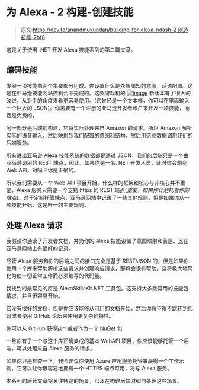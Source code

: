 # 为 Alexa - 2 构建-创建技能

> 原文:[https://dev.to/anandmukundan/building-for-alexa-ndash-2 创造技能-2bf8](https://dev.to/anandmukundan/building-for-alexa-ndash-2---creating-a-skill-2bf8)

这是关于使用. NET 开发 Alexa 技能系列的第二篇文章。

## [](#coding-a-skill)编码技能

发展一项技能由两个主要部分组成。你设置什么是众所周知的意图，话语配置。这是在亚马逊技能网站控制台中完成的。这款游戏机的 [![image](../Images/67887cb1411a372552fe48f202068356.png "image")](http://manand.typepad.com/.a/6a00d83451a61969e2022ad3a2e550200b-pi) 新版本有了很大的改进，从新手的角度来看更容易使用。(它曾经是一个文本框，你可以在里面输入一个巨大的 JSON)。你需要有一个注册的亚马逊开发者账户来开发一项技能，而且是免费的。

另一部分是后端的构建，它将实际处理来自 Amazon 的请求。所以 Amazon 解析实际的语音输入，然后映射到我们配置的意图和结构，然后用这些数据调用我们的后端服务。

所有进出亚马逊 Alexa 技能系统的数据都是通过 JSON，我们的后端只是一个由亚马逊调用的 REST 端点。因此，如果你是一名. NET 开发人员，此时你会想到 Web API，对吗？你是正确的。

所以我们需要从一个 Web API 项目开始。什么样的框架和核心与非核心并不重要，Alexa 服务只需要一个支持 https 的 REST 端点(*重要，如果你计划托管你的端点*)。对于[定制托管端点](https://developer.amazon.com/docs/custom-skills/host-a-custom-skill-as-a-web-service.html)，亚马逊网站中记录了一些其他规则，但是如果你从一项技能开始，这是唯一的主要规则。

## [](#handling-alexa-requests)处理 Alexa 请求

我假设你通读了开发者文档，并为你的 Alexa 技能设置了意图映射和表达。这在亚马逊网站上有很好的记录。

尽管 Alexa 服务和你的后端之间的接口完全是基于 REST/JSON 的，但是如果你使用一个库来帮助解析这些请求并创建响应请求，那将会很有帮助。这将极大地简化为使一切正常工作而必须编写的代码量。

我找到的最常见的库是 AlexaSkillsKit.NET 工具包。这支持大多数常用的技能包请求，并且很容易开始。

它没有很好的文档，但是你应该能够从可用的文档开始，然后你将不得不跳转到代码或者使用 GitHub 论坛来使用更复杂的特性。

你可以从 GitHub 获得这个或者作为一个 [NuGet](https://www.nuget.org/packages/AlexaSkillsKit.NET/) 包

一旦你有了一个与这个库正确集成的基本 WebAPI 项目，你应该能够托管一个后端，可以处理来自 Alexa 服务的请求。

如果你只是检查一下，我会建议你使用 Azure 应用服务托管来获得一个工作示例。它可以让你很容易地拥有一个 HTTPS 端点可用，将与 Alexa 服务。

本系列的后续文章将关注特定的场景，以及在构建后端时如何处理这些场景。